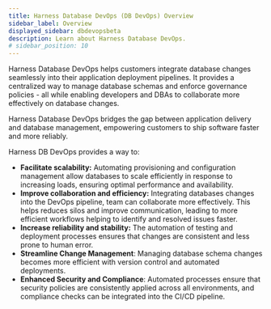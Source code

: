 ```yaml
---
title: Harness Database DevOps (DB DevOps) Overview
sidebar_label: Overview
displayed_sidebar: dbdevopsbeta
description: Learn about Harness Database DevOps.
# sidebar_position: 10
---
```


<!-- import BetaIcon from 'img/icon_beta.svg';

<BetaIcon /> -->

Harness Database DevOps helps customers integrate database changes seamlessly into their application deployment pipelines. It provides a centralized way to manage database schemas and enforce governance policies - all while enabling developers and DBAs to collaborate more effectively on database changes. 

Harness Database DevOps bridges the gap between application delivery and database management, empowering customers to ship software faster and more reliably.

Harness DB DevOps provides a way to:

 - **Facilitate scalability:** Automating provisioning and configuration management allow databases to scale efficiently in response to increasing loads, ensuring optimal performance and availability. 
 - **Improve collaboration and efficiency:** Integrating databases changes into the DevOps pipeline, team can collaborate more effectively. This helps reduces silos and improve communication, leading to more efficient workflows helping to identify and resolved issues faster.
 - **Increase reliability and stability:** The automation of testing and deployment processes ensures that changes are consistent and less prone to human error. 
 - **Streamline Change Management**: Managing database schema changes becomes more efficient with version control and automated deployments.
 - **Enhanced Security and Compliance**: Automated processes ensure that security policies are consistently applied across all environments, and compliance checks can be integrated into the CI/CD pipeline. 

